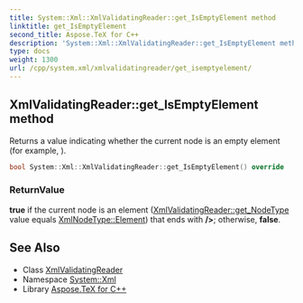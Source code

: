 ```yaml
---
title: System::Xml::XmlValidatingReader::get_IsEmptyElement method
linktitle: get_IsEmptyElement
second_title: Aspose.TeX for C++
description: 'System::Xml::XmlValidatingReader::get_IsEmptyElement method. Returns a value indicating whether the current node is an empty element (for example, <MyElement/>) in C++.'
type: docs
weight: 1300
url: /cpp/system.xml/xmlvalidatingreader/get_isemptyelement/
---
```

## XmlValidatingReader::get_IsEmptyElement method


Returns a value indicating whether the current node is an empty element (for example, **<MyElement/>**).

```cpp
bool System::Xml::XmlValidatingReader::get_IsEmptyElement() override
```


### ReturnValue

**true** if the current node is an element ([XmlValidatingReader::get_NodeType](../get_nodetype/) value equals [XmlNodeType::Element](../../xmlnodetype/)) that ends with **/>**; otherwise, **false**.

## See Also

* Class [XmlValidatingReader](../)
* Namespace [System::Xml](../../)
* Library [Aspose.TeX for C++](../../../)
